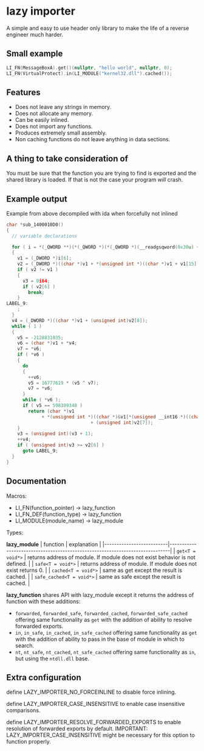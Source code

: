 # lazy importer
A simple and easy to use header only library to make the life of a reverse engineer much harder.

## Small example
```cpp
LI_FN(MessageBoxA).get()(nullptr, "hello world", nullptr, 0);
LI_FN(VirtualProtect).in(LI_MODULE("kernel32.dll").cached());
```

## Features
* Does not leave any strings in memory.
* Does not allocate any memory.
* Can be easily inlined.
* Does not import any functions.
* Produces extremely small assembly.
* Non caching functions do not leave anything in data sections.

## A thing to take consideration of
You must be sure that the function you are trying to find is exported and the shared library is loaded.
If that is not the case your program _will_ crash.

## Example output
Example from above decompiled with ida when forcefully not inlined
```c
char *sub_1400010D0()
{
  // variable declarations

  for ( i = *(_QWORD **)(*(_QWORD *)(*(_QWORD *)(__readgsqword(0x30u) + 96) + 24i64) + 16i64); ; i = (_QWORD *)*i )
  {
    v1 = (_DWORD *)i[6];
    v2 = (_DWORD *)((char *)v1 + *(unsigned int *)((char *)v1 + v1[15] + 136));
    if ( v2 != v1 )
    {
      v3 = 0i64;
      if ( v2[6] )
        break;
    }
LABEL_9:
    ;
  }
  v4 = (_DWORD *)((char *)v1 + (unsigned int)v2[8]);
  while ( 1 )
  {
    v5 = -2128831035;
    v6 = (char *)v1 + *v4;
    v7 = *v6;
    if ( *v6 )
    {
      do
      {
        ++v6;
        v5 = 16777619 * (v5 ^ v7);
        v7 = *v6;
      }
      while ( *v6 );
      if ( v5 == 598309348 )
        return (char *)v1
             + *(unsigned int *)((char *)&v1[*(unsigned __int16 *)((char *)v1 + 2 * v3 + (unsigned int)v2[9])]
                               + (unsigned int)v2[7]);
    }
    v3 = (unsigned int)(v3 + 1);
    ++v4;
    if ( (unsigned int)v3 >= v2[6] )
      goto LABEL_9;
  }
}
```

## Documentation
Macros:
* LI_FN(function_pointer) -> lazy_function
* LI_FN_DEF(function_type) -> lazy_function
* LI_MODULE(module_name) -> lazy_module

Types:

**lazy_module**
| function                 | explanation                                                                  |
|--------------------------|------------------------------------------------------------------------------|
| `get<T = void*>`         | returns address of module. If module does not exist behavior is not defined. |
| `safe<T = void*>`        | returns address of module. If module does not exist returns 0.               |
| `cached<T = void*>`      | same as get except the result is cached.                                     |
| `safe_cached<T = void*>` | same as safe except the result is cached.                                    |

**lazy_function**
shares API with lazy_module except it returns the address of function with these additions:
* `forwarded`, `forwarded_safe`, `forwarded_cached`, `forwarded_safe_cached` offering same functionality as `get` with the addition of ability to resolve forwarded exports.
* `in`, `in_safe`, `in_cached`, `in_safe_cached` offering same functionality as `get` with the addition of ability to pass in the base of module in which to search.
* `nt`, `nt_safe`, `nt_cached`, `nt_safe_cached` offering same functionality as `in`, but using the `ntdll.dll` base.


## Extra configuration
define LAZY_IMPORTER_NO_FORCEINLINE to disable force inlining.

define LAZY_IMPORTER_CASE_INSENSITIVE to enable case insensitive comparisons.

define LAZY_IMPORTER_RESOLVE_FORWARDED_EXPORTS to enable resolution of forwarded exports by default. IMPORTANT: LAZY_IMPORTER_CASE_INSENSITIVE might be necessary for this option to function properly.
